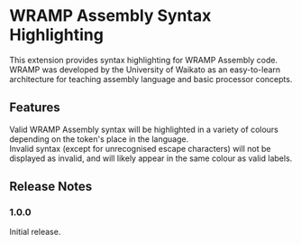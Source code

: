 # WRAMP Assembly Syntax Highlighting

This extension provides syntax highlighting for WRAMP Assembly code. WRAMP was developed by the University of Waikato as an
easy-to-learn architecture for teaching assembly language and basic processor concepts.

## Features

Valid WRAMP Assembly syntax will be highlighted in a variety of colours depending on the token's place in the language.  
Invalid syntax (except for unrecognised escape characters) will not be displayed as invalid, and will likely appear in the
same colour as valid labels.

[//]: # (The following screenshots show all the language features, and some real example code. These lines should be uncommented once we've published the repo publicly, so that the images won't be broken.)

[//]: # (\[all-features\]\(images/all-features.png\))

[//]: # (\[example-code\]\(images/example-code.png\))

## Release Notes

### 1.0.0

Initial release.